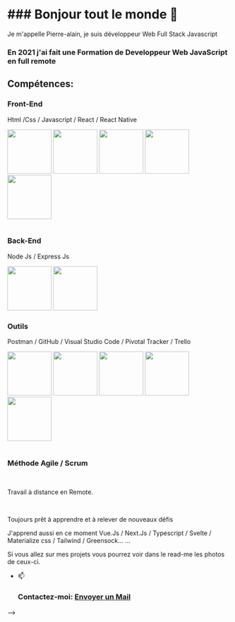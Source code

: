 
<h1>### Bonjour tout le monde 👋</h1>

<p>Je m'appelle Pierre-alain, je suis développeur Web Full Stack Javascript</p>

<div>
	<h3>En 2021 j'ai fait une Formation de Developpeur Web JavaScript en full remote</h3> 
	<h2>Compétences:</h2>
	<h3>Front-End</h3> 
	<p>Html /Css / Javascript / React / React Native  </p>
	

<div "display-flex=row" >
<img src="https://user-images.githubusercontent.com/90357014/149663075-5c232160-b80f-459f-ab55-5d6595c6a6c3.png" width="100" height="100"/>
<img src="https://user-images.githubusercontent.com/90357014/149663323-91b2ccc0-a78f-4f73-b70f-5367d3d3563e.png" width="100" height="100"/>
<img src="https://user-images.githubusercontent.com/90357014/149663420-27c78bfe-06ae-4b86-aa8b-10751c58e431.png" width="100" height="100"/>
<img src="https://user-images.githubusercontent.com/90357014/149663421-425fb3e7-1f3c-48a6-9b86-05217403ba29.png" width="100" height="100"/>
<img src="https://user-images.githubusercontent.com/90357014/149663423-cead7324-c214-463e-ba3a-f10529babb18.png" width="100" height="100"/>
</div>
</br>
<h3>Back-End</h3>
<p>Node Js / Express Js </p>
<div "display-flex=row" >
<img src="https://user-images.githubusercontent.com/90357014/149663443-92ad19be-c638-4321-9700-6b1bd67ad4a5.png" width="100" height="100"/>
<img src="https://user-images.githubusercontent.com/90357014/149663452-c2589102-1f01-4785-959f-5d7f5050d216.png" width="100" height="100"/>
</div>

<h3>Outils</h3>
<p/>Postman / GitHub / Visual Studio Code / Pivotal Tracker / Trello </p>
<div "display-flex=row" >
<img src="https://user-images.githubusercontent.com/90357014/149663496-c3945e35-a93e-406b-913b-a20f435cf44a.png" width="100" height="100"/>
<img src="https://user-images.githubusercontent.com/90357014/149663501-6c483ec9-960f-4432-a7f5-bf1ad5c58e5c.png" width="100" height="100"/>
<img src="https://user-images.githubusercontent.com/90357014/149664291-e7d505e4-99aa-4caf-9d7c-d8a144a273a0.png" width="100" height="100"/>
<img src="https://user-images.githubusercontent.com/90357014/149664052-b265ca46-4d85-4380-90f2-217d3296e5f1.png" width="100" height="100"/>
<img src="https://user-images.githubusercontent.com/90357014/149664533-4b0aedf7-4ae1-48f1-8400-838b3da7b95d.png" width="100" height="100"/>
</div>
</br>	
<h3>Méthode Agile / Scrum</h3>
</h3>
</br>
<p>
Travail à distance en Remote.
</p>
</br>
<p>
Toujours prêt à apprendre et à relever de nouveaux défis 
</p>
<p>J'apprend aussi en ce moment Vue.Js / Next.Js / Typescript / Svelte / Materialize css / Tailwind / Greensock... ...</h3>
<p>
Si vous allez sur mes projets vous pourrez voir dans le read-me les photos de ceux-ci.</div>
</p>


- 📫 <h3>Contactez-moi: <a href="mailto:p.laignelvergain@gmail.com">Envoyer un Mail</a></h3>

-->

<!-- <h3>Front-End</h3> 

<div "display-flex=row" >
<img src="https://user-images.githubusercontent.com/90357014/149663075-5c232160-b80f-459f-ab55-5d6595c6a6c3.png" width="100" height="100"/>
<img src="https://user-images.githubusercontent.com/90357014/149663323-91b2ccc0-a78f-4f73-b70f-5367d3d3563e.png" width="100" height="100"/>
<img src="https://user-images.githubusercontent.com/90357014/149663420-27c78bfe-06ae-4b86-aa8b-10751c58e431.png" width="100" height="100"/>
<img src="https://user-images.githubusercontent.com/90357014/149663421-425fb3e7-1f3c-48a6-9b86-05217403ba29.png" width="100" height="100"/>
<img src="https://user-images.githubusercontent.com/90357014/149663423-cead7324-c214-463e-ba3a-f10529babb18.png" width="100" height="100"/>
</div>





<h3>Back-End</h3>
<div "display-flex=row" >
<img src="https://user-images.githubusercontent.com/90357014/149663443-92ad19be-c638-4321-9700-6b1bd67ad4a5.png" width="100" height="100"/>
<img src="https://user-images.githubusercontent.com/90357014/149663452-c2589102-1f01-4785-959f-5d7f5050d216.png" width="100" height="100"/>
</div>




<h3>Outils</h3>
<div "display-flex=row" >
<img src="https://user-images.githubusercontent.com/90357014/149663496-c3945e35-a93e-406b-913b-a20f435cf44a.png" width="100" height="100"/>
<img src="https://user-images.githubusercontent.com/90357014/149663501-6c483ec9-960f-4432-a7f5-bf1ad5c58e5c.png" width="100" height="100"/>
<img src="https://user-images.githubusercontent.com/90357014/149664291-e7d505e4-99aa-4caf-9d7c-d8a144a273a0.png" width="100" height="100"/>
<img src="https://user-images.githubusercontent.com/90357014/149664052-b265ca46-4d85-4380-90f2-217d3296e5f1.png" width="100" height="100"/>
<img src="https://user-images.githubusercontent.com/90357014/149664533-4b0aedf7-4ae1-48f1-8400-838b3da7b95d.png" width="100" height="100"/>
</div>





 -->
